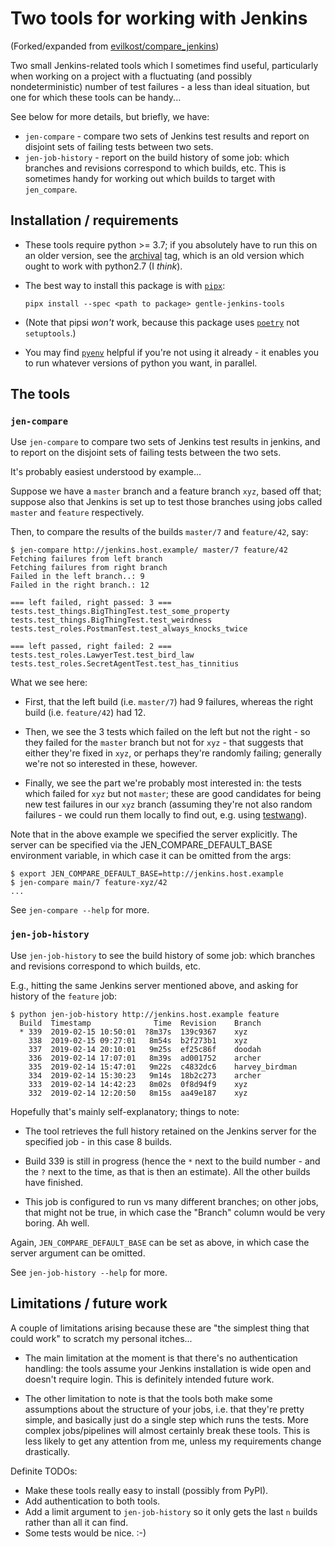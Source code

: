 # Two tools for working with Jenkins

(Forked/expanded from
[evilkost/compare_jenkins](https://github.com/evilkost/compare_jenkins))

Two small Jenkins-related tools which I sometimes find useful, particularly when
working on a project with a fluctuating (and possibly nondeterministic) number
of test failures - a less than ideal situation, but one for which these tools
can be handy...

See below for more details, but briefly, we have:

* `jen-compare` - compare two sets of Jenkins test results and report on
  disjoint sets of failing tests between two sets.
* `jen-job-history` - report on the build history of some job: which branches
  and revisions correspond to which builds, etc.  This is sometimes handy for
  working out which builds to target with `jen_compare`.



## Installation / requirements

* These tools require python >= 3.7; if you absolutely have to run this on an
  older version, see the
  [archival](https://github.com/gimbo/gentle-jenkins-tools/tree/archival) tag,
  which is an old version which ought to work with python2.7 (I _think_).

* The best way to install this package is with
  [`pipx`](https://github.com/pipxproject/pipx):

  ```shell
  pipx install --spec <path to package> gentle-jenkins-tools
  ```

* (Note that pipsi _won't_ work, because this package uses
  [`poetry`](https://github.com/sdispater/poetry) not `setuptools`.)

* You may find [`pyenv`](https://github.com/pyenv/pyenv) helpful if you're not
  using it already - it enables you to run whatever versions of python you want,
  in parallel.



## The tools



### `jen-compare`

Use `jen-compare` to compare two sets of Jenkins test results in jenkins, and to
report on the disjoint sets of failing tests between the two sets.

It's probably easiest understood by example...

Suppose we have a `master` branch and a feature branch `xyz`, based off that;
suppose also that Jenkins is set up to test those branches using jobs called
`master` and `feature` respectively.

Then, to compare the results of the builds `master/7` and `feature/42`, say:

```shell
$ jen-compare http://jenkins.host.example/ master/7 feature/42
Fetching failures from left branch
Fetching failures from right branch
Failed in the left branch..: 9
Failed in the right branch.: 12

=== left failed, right passed: 3 ===
tests.test_things.BigThingTest.test_some_property
tests.test_things.BigThingTest.test_weirdness
tests.test_roles.PostmanTest.test_always_knocks_twice

=== left passed, right failed: 2 ===
tests.test_roles.LawyerTest.test_bird_law
tests.test_roles.SecretAgentTest.test_has_tinnitius
```

What we see here:

* First, that the left build (i.e. `master/7`) had 9 failures, whereas the right
  build (i.e.  `feature/42`) had 12.

* Then, we see the 3 tests which failed on the left but not the right - so they
  failed for the `master` branch but not for `xyz` - that suggests that either
  they're fixed in `xyz`, or perhaps they're randomly failing; generally we're
  not so interested in these, however.

* Finally, we see the part we're probably most interested in: the tests which
  failed for `xyz` but not `master`; these are good candidates for being new
  test failures in our `xyz` branch (assuming they're not also random failures -
  we could run them locally to find out, e.g. using
  [testwang](https://github.com/gimbo/testwang)).

Note that in the above example we specified the server explicitly. The server
can be specified via the JEN_COMPARE_DEFAULT_BASE environment variable, in which
case it can be omitted from the args:

```shell
$ export JEN_COMPARE_DEFAULT_BASE=http://jenkins.host.example
$ jen-compare main/7 feature-xyz/42
...
```

See `jen-compare --help` for more.



### `jen-job-history`

Use `jen-job-history` to see the build history of some job: which branches and
  revisions correspond to which builds, etc.

E.g., hitting the same Jenkins server mentioned above, and asking for history of
the `feature` job:

```shell
$ python jen-job-history http://jenkins.host.example feature
  Build  Timestamp              Time  Revision    Branch
  * 339  2019-02-15 10:50:01  ?8m37s  139c9367    xyz
    338  2019-02-15 09:27:01   8m54s  b2f273b1    xyz
    337  2019-02-14 20:10:01   9m25s  ef25c86f    doodah
    336  2019-02-14 17:07:01   8m39s  ad001752    archer
    335  2019-02-14 15:47:01   9m22s  c4832dc6    harvey_birdman
    334  2019-02-14 15:30:23   9m14s  18b2c273    archer
    333  2019-02-14 14:42:23   8m02s  0f8d94f9    xyz
    332  2019-02-14 12:20:50   8m15s  aa49e187    xyz
```

Hopefully that's mainly self-explanatory; things to note:

* The tool retrieves the full history retained on the Jenkins server for the
  specified job - in this case 8 builds.

* Build 339 is still in progress (hence the `*` next to the build number - and
  the `?` next to the time, as that is then an estimate). All the other builds
  have finished.

* This job is configured to run vs many different branches; on other jobs, that
  might not be true, in which case the "Branch" column would be very boring.  Ah
  well.

Again, `JEN_COMPARE_DEFAULT_BASE` can be set as above, in which case the server
argument can be omitted.

See `jen-job-history --help` for more.



## Limitations / future work

A couple of limitations arising because these are "the simplest thing that could
work" to scratch my personal itches...

* The main limitation at the moment is that there's no authentication handling:
  the tools assume your Jenkins installation is wide open and doesn't require
  login.  This is definitely intended future work.

* The other limitation to note is that the tools both make some assumptions
  about the structure of your jobs, i.e. that they're pretty simple, and
  basically just do a single step which runs the tests.  More complex
  jobs/pipelines will almost certainly break these tools.  This is less likely
  to get any attention from me, unless my requirements change drastically.

Definite TODOs:

* Make these tools really easy to install (possibly from PyPI).
* Add authentication to both tools.
* Add a limit argument to `jen-job-history` so it only gets the last `n` builds
  rather than all it can find.
* Some tests would be nice. :-)
